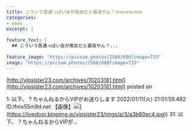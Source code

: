 ```yaml
---
title: こういう普通っぽい女が痴女だと最高やん？ｗｗｗｗｗｗ
categories:
- news
excerpt: |
  
feature_text: |
  ## こういう普通っぽい女が痴女だと最高やん？...
  
feature_image: "https://picsum.photos/2560/600?image=733"
image: "https://picsum.photos/2560/600?image=733"
---
```


[http://vipsister23.com/archives/10203181.html](http://vipsister23.com/archives/10203181.html)
posted on 

<!--more-->

1: 以下、？ちゃんねるからVIPがお送りします 2022/01/11(火) 21:01:59.482 ID:lfmx55m9d.net 【画像】![](https://livedoor.blogimg.jp/vipsister23/imgs/5/d/5db6b4fa.jpg[https://livedoor.blogimg.jp/vipsister23/imgs/a/3/a3b60ec4.jpg)](https://livedoor.blogimg.jp/vipsister23/imgs/a/3/a3b60ec4.jpg)) 31: 以下、？ちゃんねるからVIPが...
